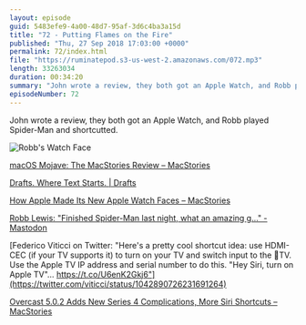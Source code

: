```yaml
---
layout: episode
guid: 5483efe9-4a00-48d7-95af-3d6c4ba3a15d
title: "72 - Putting Flames on the Fire"
published: "Thu, 27 Sep 2018 17:03:00 +0000"
permalink: 72/index.html
file: "https://ruminatepod.s3-us-west-2.amazonaws.com/072.mp3"
length: 33263034
duration: 00:34:20
summary: "John wrote a review, they both got an Apple Watch, and Robb played Spider-Man and shortcutted."
episodeNumber: 72
---
```


John wrote a review, they both got an Apple Watch, and Robb played Spider-Man and shortcutted.

![Robb's Watch Face](https://rmlewisuk.s3.amazonaws.com/robbs-apple-watch.png)

[macOS Mojave: The MacStories Review – MacStories](https://www.macstories.net/stories/macos-mojave-the-macstories-review/)

[Drafts. Where Text Starts. | Drafts](https://getdrafts.com/)

[How Apple Made Its New Apple Watch Faces – MacStories](https://www.macstories.net/linked/how-apple-made-its-new-apple-watch-faces/)

[Robb Lewis: "Finished Spider-Man last night, what an amazing g…" - Mastodon](https://toot.rodeo/@rmlewisuk/100757201027883448)

[Federico Viticci on Twitter: "Here's a pretty cool shortcut idea: use HDMI-CEC (if your TV supports it) to turn on your TV and switch input to the TV. Use the Apple TV IP address and serial number to do this. "Hey Siri, turn on Apple TV"… https://t.co/U6enK2Gkj6"](https://twitter.com/viticci/status/1042890726231691264)

[Overcast 5.0.2 Adds New Series 4 Complications, More Siri Shortcuts – MacStories](https://www.macstories.net/ios/overcast-5-0-2-adds-new-series-4-complications-more-siri-shortcuts/)

